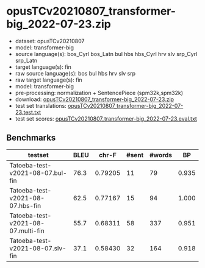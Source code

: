 # opusTCv20210807_transformer-big_2022-07-23.zip

* dataset: opusTCv20210807
* model: transformer-big
* source language(s): bos_Cyrl bos_Latn bul hbs hbs_Cyrl hrv slv srp_Cyrl srp_Latn
* target language(s): fin
* raw source language(s): bos bul hbs hrv slv srp
* raw target language(s): fin
* model: transformer-big
* pre-processing: normalization + SentencePiece (spm32k,spm32k)
* download: [opusTCv20210807_transformer-big_2022-07-23.zip](https://object.pouta.csc.fi/Tatoeba-MT-models/zls-fin/opusTCv20210807_transformer-big_2022-07-23.zip)
* test set translations: [opusTCv20210807_transformer-big_2022-07-23.test.txt](https://object.pouta.csc.fi/Tatoeba-MT-models/zls-fin/opusTCv20210807_transformer-big_2022-07-23.test.txt)
* test set scores: [opusTCv20210807_transformer-big_2022-07-23.eval.txt](https://object.pouta.csc.fi/Tatoeba-MT-models/zls-fin/opusTCv20210807_transformer-big_2022-07-23.eval.txt)

## Benchmarks

| testset | BLEU  | chr-F | #sent | #words | BP |
|---------|-------|-------|-------|--------|----|
| Tatoeba-test-v2021-08-07.bul-fin 	| 76.3 	| 0.79205 	| 11 	| 79 	| 0.935 |
| Tatoeba-test-v2021-08-07.hbs-fin 	| 62.5 	| 0.77167 	| 15 	| 94 	| 1.000 |
| Tatoeba-test-v2021-08-07.multi-fin 	| 55.7 	| 0.68311 	| 58 	| 337 	| 0.951 |
| Tatoeba-test-v2021-08-07.slv-fin 	| 37.1 	| 0.58430 	| 32 	| 164 	| 0.918 |

